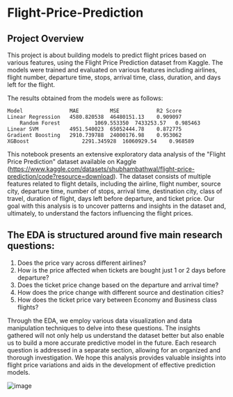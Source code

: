 # Flight-Price-Prediction

## Project Overview
This project is about building models to predict flight prices based on various features, using the Flight Price Prediction dataset from Kaggle. The models were trained and evaluated on various features including airlines, flight number, departure time, stops, arrival time, class, duration, and days left for the flight.

The results obtained from the models were as follows:

	Model            	MAE	         MSE	        R2 Score
	Linear Regression	4580.820538	 46480151.13	0.909097
        Random Forest	        1069.553350	 7433253.57	  0.985463
	Linear SVM	        4951.540023	 65052444.78	0.872775
	Gradient Boosting	2910.739788	 24000176.98	0.953062
	XGBoost	                2291.345928	 16060929.54	0.968589


This notebook presents an extensive exploratory data analysis of the "Flight Price Prediction" dataset available on Kaggle (https://www.kaggle.com/datasets/shubhambathwal/flight-price-prediction/code?resource=download).
The dataset consists of multiple features related to flight details, including the airline, flight number, source city, departure time, number of stops, arrival time, destination city, class of travel, duration of flight, days left before departure, and ticket price.
Our goal with this analysis is to uncover patterns and insights in the dataset and, ultimately, to understand the factors influencing the flight prices.

## The EDA is structured around five main research questions:

1. Does the price vary across different airlines?
2. How is the price affected when tickets are bought just 1 or 2 days before departure?
3. Does the ticket price change based on the departure and arrival time?
4. How does the price change with different source and destination cities?
5. How does the ticket price vary between Economy and Business class flights?

Through the EDA, we employ various data visualization and data manipulation techniques to delve into these questions. The insights gathered will not only help us understand the dataset better but also enable us to build a more accurate predictive model in the future.
Each research question is addressed in a separate section, allowing for an organized and thorough investigation. We hope this analysis provides valuable insights into flight price variations and aids in the development of effective prediction models.

![image](https://github.com/Thebtiboutheina/Flight-Price-Prediction/assets/58167996/712a5bf2-c627-4989-8ca7-562300ebbf56)
